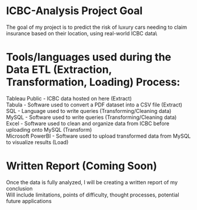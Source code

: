 # ICBC-Analysis Project Goal
The goal of my project is to predict the risk of luxury cars needing to claim insurance based on their location, using real-world ICBC data\


# Tools/languages used during the Data ETL (Extraction, Transformation, Loading) Process:
Tableau Public - ICBC data hosted on here (Extract)\
Tabula - Software used to convert a PDF dataset into a CSV file (Extract)\
SQL - Language used to write queries (Transforming/Cleaning data)\
MySQL - Software used to write queries (Transforming/Cleaning data)\
Excel - Software used to clean and organize data from ICBC before uploading onto MySQL (Transform)\
Microsoft PowerBI - Software used to upload transformed data from MySQL to visualize results (Load)
# Written Report (Coming Soon)
Once the data is fully analyzed, I will be creating a written report of my conclusion\
Will include limitations, points of difficulty, thought processes, potential future applications
